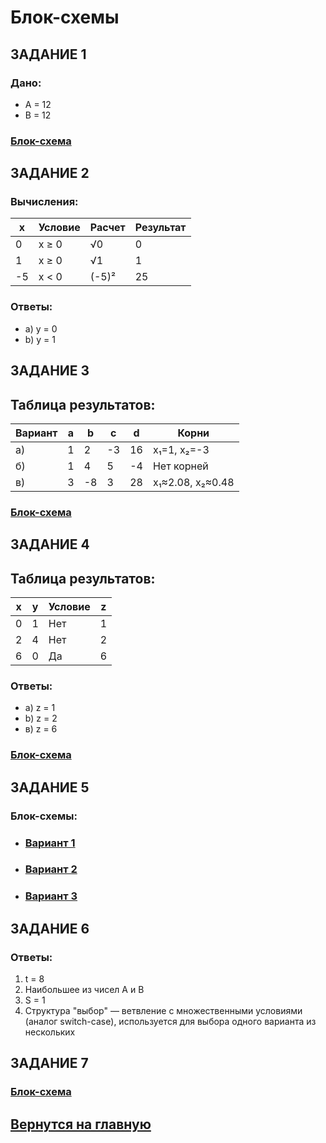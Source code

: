 # Блок-схемы

## ЗАДАНИЕ 1

### Дано:

* A = 12
* B = 12

### [Блок-схема](https://github.com/m0ntly/task_colledge/blob/The_block_diagram/Task_1.png) 

## ЗАДАНИЕ 2

### Вычисления:

| x |	Условие |	Расчет | Результат |
| - | ------- | ------ | --------- |
| 0	| x ≥ 0	  | √0	   | 0         |
| 1	| x ≥ 0	  | √1	   | 1         |
|-5	| x < 0	  | (-5)²	 | 25        |

### Ответы:

* a) y = 0
* b) y = 1

## ЗАДАНИЕ 3

## Таблица результатов:

| Вариант |	a |	b | c | d | Корни |
| ------- | - | - | - | - | ----- |
| а)	    | 1	| 2	| -3|	16|	x₁=1, x₂=-3 |
| б)	    | 1	| 4	| 5	| -4|	Нет корней |
| в)	    | 3	| -8| 3	| 28|	x₁≈2.08, x₂≈0.48 |

### [Блок-схема](https://github.com/m0ntly/task_colledge/blob/The_block_diagram/Task_3.png) 

## ЗАДАНИЕ 4

## Таблица результатов:

| x |	y |	Условие | z |
| - | - | ------- | - |
| 0 | 1 | Нет     | 1 |
| 2 | 4 | Нет     | 2 |
| 6 | 0 | Да      | 6 |

### Ответы:

* a) z = 1
* b) z = 2
* в) z = 6

### [Блок-схема](https://github.com/m0ntly/task_colledge/blob/The_block_diagram/Task_4.png) 

## ЗАДАНИЕ 5

### Блок-схемы:

* ### [Вариант 1](https://github.com/m0ntly/task_colledge/blob/The_block_diagram/Task_5_v1.png)
* ### [Вариант 2](https://github.com/m0ntly/task_colledge/blob/The_block_diagram/Task_5_v2.png)
* ### [Вариант 3](https://github.com/m0ntly/task_colledge/blob/The_block_diagram/Task_5_v3.png)

## ЗАДАНИЕ 6

### Ответы:

1. t = 8
2. Наибольшее из чисел A и B
3. S = 1
4. Структура "выбор" — ветвление с множественными условиями (аналог switch-case), используется для выбора одного варианта из нескольких

## ЗАДАНИЕ 7

### [Блок-схема](https://github.com/m0ntly/task_colledge/blob/The_block_diagram/Task_7.png)

## [Вернутся на главную](https://github.com/m0ntly/task_colledge/tree/main?tab=readme-ov-file)
